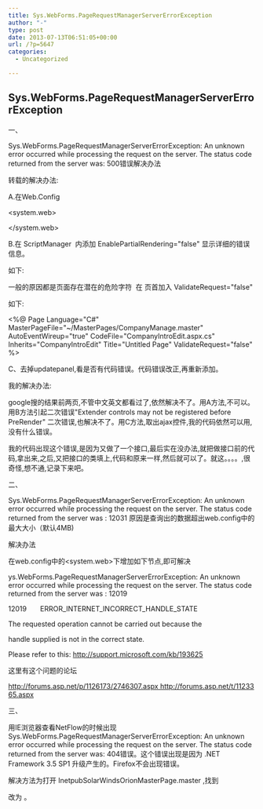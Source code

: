 ```yaml
---
title: Sys.WebForms.PageRequestManagerServerErrorException
author: "-"
type: post
date: 2013-07-13T06:51:05+00:00
url: /?p=5647
categories:
  - Uncategorized

---
```

## Sys.WebForms.PageRequestManagerServerErrorException
一、
  
Sys.WebForms.PageRequestManagerServerErrorException: An unknown error occurred while processing the request on the server. The status code returned from the server was: 500错误解决办法

转载的解决办法:

A.在Web.Config
  
<system.web>
  
<pages enableEventValidation="false"/>
  
</system.web>

B.在 ScriptManager  内添加 EnablePartialRendering="false" 显示详细的错误信息。
  
如下: 
  


一般的原因都是页面存在潜在的危险字符  在 页首加入 ValidateRequest="false"
  
如下: 
  
<%@ Page Language="C#" MasterPageFile="~/MasterPages/CompanyManage.master" AutoEventWireup="true" CodeFile="CompanyIntroEdit.aspx.cs" Inherits="CompanyIntroEdit" Title="Untitled Page" ValidateRequest="false" %>

C、去掉updatepanel,看是否有代码错误。代码错误改正,再重新添加。

我的解决办法: 

google搜的结果前两页,不管中文英文都看过了,依然解决不了。用A方法,不可以。用B方法引起二次错误"Extender controls may not be registered before PreRender" 二次错误,也解决不了。用C方法,取出ajax控件,我的代码依然可以用,没有什么错误。

我的代码出现这个错误,是因为又做了一个接口,最后实在没办法,就把做接口前的代码,拿出来,之后,又把接口的类填上,代码和原来一样,然后就可以了。就这。。。。,很奇怪,想不通,记录下来吧。


二、
  
Sys.WebForms.PageRequestManagerServerErrorException: An unknown error occurred while processing the request on the server. The status code returned from the server was : 12031
 原因是查询出的数据超出web.config中的最大大小（默认4MB) 
  
解决办法

在web.config中的<system.web>下增加如下节点,即可解决
  
<httpRuntime maxRequestLength="8192" />
  
ys.WebForms.PageRequestManagerServerErrorException: An unknown error occurred while processing the request on the server. The status code returned from the server was : 12019
  
12019       ERROR_INTERNET_INCORRECT_HANDLE_STATE
  
The requested operation cannot be carried out because the
  
handle supplied is not in the correct state.

Please refer to this: http://support.microsoft.com/kb/193625
  
这里有这个问题的论坛
  
http://forums.asp.net/p/1126173/2746307.aspx http://forums.asp.net/t/1123365.aspx
  
三、
  
用IE浏览器查看NetFlow的时候出现 Sys.WebForms.PageRequestManagerServerErrorException: An unknown error occurred while processing the request on the server. The status code returned from the server was: 404错误。这个错误出现是因为 .NET Framework 3.5 SP1 升级产生的。Firefox不会出现错误。

解决方法为打开 InetpubSolarWindsOrionMasterPage.master ,找到
  
<form runat="server" method="post" action="#" id="aspnetForm">
  
改为 <form runat="server" method="post" id="aspnetForm"> 。